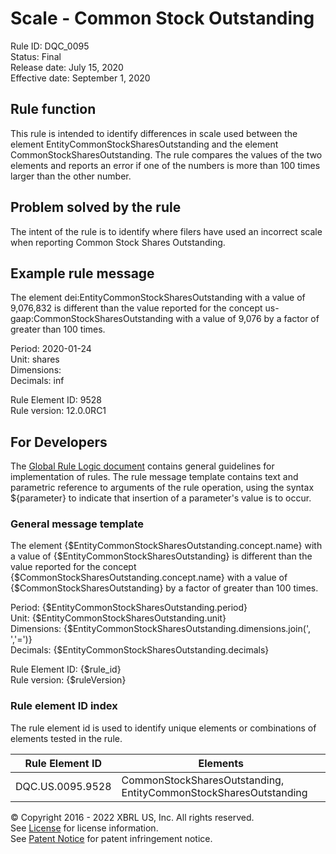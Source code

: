 # Scale - Common Stock Outstanding  
Rule ID: DQC_0095  
Status: Final  
Release date: July 15, 2020  
Effective date: September 1, 2020  

## Rule function
This rule is intended to identify differences in scale used between the element EntityCommonStockSharesOutstanding and the element CommonStockSharesOutstanding. The rule compares the values of the two elements and reports an error if one of the numbers is more than 100 times larger than the other number.

## Problem solved by the rule
The intent of the rule is to identify where filers have used an incorrect scale when reporting  Common Stock Shares Outstanding.

## Example rule message
The element dei:EntityCommonStockSharesOutstanding with a value of 9,076,832 is different than the value reported for the concept us-gaap:CommonStockSharesOutstanding with a value of 9,076 by a factor of greater than 100 times.

Period: 2020-01-24  
Unit: shares  
Dimensions:  
Decimals: inf

Rule Element ID: 9528  
Rule version: 12.0.0RC1

## For Developers
The [Global Rule Logic document](https://github.com/DataQualityCommittee/dqc_us_rules/blob/master/docs/GlobalRuleLogic.md) contains general guidelines for implementation of rules. The rule message template contains text and parametric reference to arguments of the rule operation, using the syntax ${parameter} to indicate that insertion of a parameter's value is to occur.

### General message template
The element {$EntityCommonStockSharesOutstanding.concept.name} with a value of {$EntityCommonStockSharesOutstanding} is different than the value reported for the concept {$CommonStockSharesOutstanding.concept.name} with a value of {$CommonStockSharesOutstanding} by a factor of greater than 100 times. 

Period: {$EntityCommonStockSharesOutstanding.period}  
Unit: {$EntityCommonStockSharesOutstanding.unit}  
Dimensions: {$EntityCommonStockSharesOutstanding.dimensions.join(', ','=')}  
Decimals: {$EntityCommonStockSharesOutstanding.decimals}

Rule Element ID: {$rule_id}  
Rule version: {$ruleVersion}

### Rule element ID index
The rule element id is used to identify unique elements or combinations of elements tested in the rule.
   
|Rule Element ID|Elements|  
|--------|--------|  
|DQC.US.0095.9528|CommonStockSharesOutstanding, EntityCommonStockSharesOutstanding|  

© Copyright 2016 - 2022 XBRL US, Inc. All rights reserved.   
See [License](https://xbrl.us/dqc-license) for license information.  
See [Patent Notice](https://xbrl.us/dqc-patent) for patent infringement notice.  
